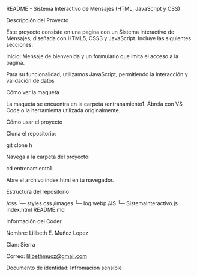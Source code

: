 README -  Sistema Interactivo de Mensajes (HTML, JavaScript y CSS)

Descripción del Proyecto

Este proyecto consiste en una pagina con un Sistema Interactivo de Mensajes, diseñada con HTML5, CSS3 y JavaScript.
Incluye las siguientes secciones:

Inicio: Mensaje de bienvenida y un formulario que imita el acceso a la pagina.

Para su funcionalidad, utilizamos JavaScript, permitiendo la interacción y validación de datos


Cómo ver la maqueta

La maqueta se encuentra en la carpeta /entranamiento1. Ábrela con VS Code o la herramienta utilizada originalmente.


Cómo usar el proyecto

Clona el repositorio:

git clone h



Navega a la carpeta del proyecto:

cd entrenamiento1

Abre el archivo index.html en tu navegador.



Estructura del repositorio

/css
  └─ styles.css
/images
  └─ log.webp
/JS
  └─ SistemaInteractivo.js
index.html
README.md



Información del Coder

Nombre: Lilibeth E. Muñoz Lopez

Clan: Sierra

Correo: lilibethmuoz@gmail.com

Documento de identidad: Infromacion sensible

